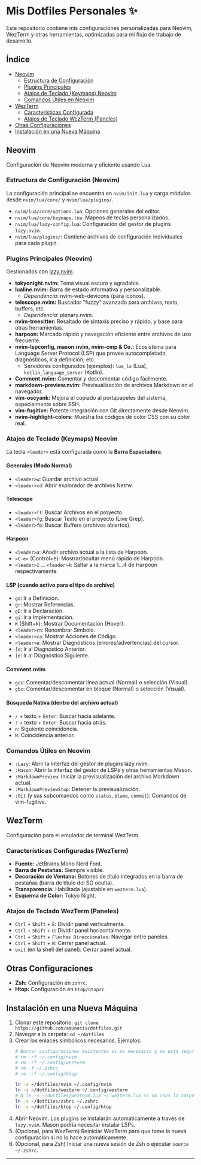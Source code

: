 # Mis Dotfiles Personales ✨

Este repositorio contiene mis configuraciones personalizadas para Neovim, WezTerm y otras herramientas, optimizadas para mi flujo de trabajo de desarrollo.

## Índice

*   [Neovim](#neovim)
    *   [Estructura de Configuración](#estructura-de-configuración-neovim)
    *   [Plugins Principales](#plugins-principales-neovim)
    *   [Atajos de Teclado (Keymaps) Neovim](#atajos-de-teclado-keymaps-neovim)
    *   [Comandos Útiles en Neovim](#comandos-útiles-en-neovim)
*   [WezTerm](#wezterm)
    *   [Características Configurada](#características-configuradas-wezterm)
    *   [Atajos de Teclado WezTerm (Paneles)](#atajos-de-teclado-wezterm-paneles)
*   [Otras Configuraciones](#otras-configuraciones)
*   [Instalación en una Nueva Máquina](#instalación-en-una-nueva-máquina)

## Neovim

Configuración de Neovim moderna y eficiente usando Lua.

### Estructura de Configuración (Neovim)

La configuración principal se encuentra en `nvim/init.lua` y carga módulos desde `nvim/lua/core/` y `nvim/lua/plugins/`.

*   `nvim/lua/core/options.lua`: Opciones generales del editor.
*   `nvim/lua/core/keymaps.lua`: Mapeos de teclas personalizados.
*   `nvim/lua/lazy-config.lua`: Configuración del gestor de plugins `lazy.nvim`.
*   `nvim/lua/plugins/`: Contiene archivos de configuración individuales para cada plugin.

### Plugins Principales (Neovim)

Gestionados con [lazy.nvim](https://github.com/folke/lazy.nvim).

*   **tokyonight.nvim:** Tema visual oscuro y agradable.
*   **lualine.nvim:** Barra de estado informativa y personalizable.
    *   *Dependencia:* nvim-web-devicons (para iconos).
*   **telescope.nvim:** Buscador "fuzzy" avanzado para archivos, texto, buffers, etc.
    *   *Dependencia:* plenary.nvim.
*   **nvim-treesitter:** Resaltado de sintaxis preciso y rápido, y base para otras herramientas.
*   **harpoon:** Marcado rápido y navegación eficiente entre archivos de uso frecuente.
*   **nvim-lspconfig, mason.nvim, nvim-cmp & Co.:** Ecosistema para Language Server Protocol (LSP) que provee autocompletado, diagnósticos, ir a definición, etc.
    *   Servidores configurados (ejemplos): `lua_ls` (Lua), `kotlin_language_server` (Kotlin).
*   **Comment.nvim:** Comentar y descomentar código fácilmente.
*   **markdown-preview.nvim:** Previsualización de archivos Markdown en el navegador.
*   **vim-oscyank:** Mejora el copiado al portapapeles del sistema, especialmente sobre SSH.
*   **vim-fugitive:** Potente integración con Git directamente desde Neovim.
*   **nvim-highlight-colors:** Muestra los códigos de color CSS con su color real.

### Atajos de Teclado (Keymaps) Neovim

La tecla `<leader>` está configurada como la **Barra Espaciadora**.

#### Generales (Modo Normal)
*   `<leader>w`: Guardar archivo actual.
*   `<leader>cd`: Abrir explorador de archivos Netrw.

#### Telescope
*   `<leader>ff`: Buscar Archivos en el proyecto.
*   `<leader>fg`: Buscar Texto en el proyecto (Live Grep).
*   `<leader>fb`: Buscar Buffers (archivos abiertos).

#### Harpoon
*   `<leader>a`: Añadir archivo actual a la lista de Harpoon.
*   `<C-e>` (Control+e): Mostrar/ocultar menú rápido de Harpoon.
*   `<leader>1` ... `<leader>4`: Saltar a la marca 1...4 de Harpoon respectivamente.

#### LSP (cuando activo para el tipo de archivo)
*   `gd`: Ir a Definición.
*   `gr`: Mostrar Referencias.
*   `gD`: Ir a Declaración.
*   `gi`: Ir a Implementación.
*   `K` (Shift+k): Mostrar Documentación (Hover).
*   `<leader>rn`: Renombrar Símbolo.
*   `<leader>ca`: Mostrar Acciones de Código.
*   `<leader>e`: Mostrar Diagnósticos (errores/advertencias) del cursor.
*   `[d`: Ir al Diagnóstico Anterior.
*   `]d`: Ir al Diagnóstico Siguiente.

#### Comment.nvim
*   `gcc`: Comentar/descomentar línea actual (Normal) o selección (Visual).
*   `gbc`: Comentar/descomentar en bloque (Normal) o selección (Visual).

#### Búsqueda Nativa (dentro del archivo actual)
*   `/` + texto + `Enter`: Buscar hacia adelante.
*   `?` + texto + `Enter`: Buscar hacia atrás.
*   `n`: Siguiente coincidencia.
*   `N`: Coincidencia anterior.

### Comandos Útiles en Neovim
*   `:Lazy`: Abrir la interfaz del gestor de plugins lazy.nvim.
*   `:Mason`: Abrir la interfaz del gestor de LSPs y otras herramientas Mason.
*   `:MarkdownPreview`: Iniciar la previsualización del archivo Markdown actual.
*   `:MarkdownPreviewStop`: Detener la previsualización.
*   `:Git` (y sus subcomandos como `status`, `blame`, `commit`): Comandos de vim-fugitive.

## WezTerm

Configuración para el emulador de terminal WezTerm.

### Características Configuradas (WezTerm)
*   **Fuente:** JetBrains Mono Nerd Font.
*   **Barra de Pestañas:** Siempre visible.
*   **Decoración de Ventana:** Botones de título integrados en la barra de pestañas (barra de título del SO oculta).
*   **Transparencia:** Habilitada (ajustable en `wezterm.lua`).
*   **Esquema de Color:** Tokyo Night.

### Atajos de Teclado WezTerm (Paneles)
*   `Ctrl` + `Shift` + `E`: Dividir panel verticalmente.
*   `Ctrl` + `Shift` + `O`: Dividir panel horizontalmente.
*   `Ctrl` + `Shift` + `Flechas Direccionales`: Navegar entre paneles.
*   `Ctrl` + `Shift` + `W`: Cerrar panel actual.
*   `exit` (en la shell del panel): Cerrar panel actual.

## Otras Configuraciones

*   **Zsh:** Configuración en `zshrc`.
*   **Htop:** Configuración en `htop/htoprc`.

## Instalación en una Nueva Máquina

1.  Clonar este repositorio: `git clone https://github.com/amunocis/dotfiles.git`
2.  Navegar a la carpeta: `cd ~/dotfiles`
3.  Crear los enlaces simbólicos necesarios. Ejemplos:
    ```bash
    # Borrar configuraciones existentes si es necesario y se está seguro
    # rm -rf ~/.config/nvim
    # rm -rf ~/.config/wezterm
    # rm -f ~/.zshrc
    # rm -rf ~/.config/htop

    ln -s ~/dotfiles/nvim ~/.config/nvim
    ln -s ~/dotfiles/wezterm ~/.config/wezterm 
    # O ln -s ~/dotfiles/wezterm.lua ~/.wezterm.lua si no usas la carpeta .config/wezterm
    ln -s ~/dotfiles/zshrc ~/.zshrc
    ln -s ~/dotfiles/htop ~/.config/htop
    ```
4.  Abrir Neovim. Los plugins se instalarán automáticamente a través de `lazy.nvim`. Mason podría necesitar instalar LSPs.
5.  (Opcional, para WezTerm) Reiniciar WezTerm para que tome la nueva configuración si no lo hace automáticamente.
6.  (Opcional, para Zsh) Iniciar una nueva sesión de Zsh o ejecutar `source ~/.zshrc`.

---
